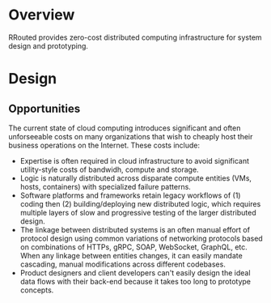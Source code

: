 #  Overview
RRouted provides zero-cost distributed computing infrastructure for system design and prototyping.

#  Design
## Opportunities
The current state of cloud computing introduces significant and often unforseeable costs on many organizations that wish to cheaply host their business operations on the Internet.  These costs include:
* Expertise is often required in cloud infrastructure to avoid significant utility-style costs of bandwidh, compute and storage.
* Logic is naturally distributed across disparate compute entities (VMs, hosts, containers) with specialized failure patterns.
* Software platforms and frameworks retain legacy workflows of (1) coding then (2) building/deploying new distributed logic, which requires multiple layers of slow and progressive testing of the larger distributed design.
* The linkage between distributed systems is an often manual effort of protocol design using common variations of networking protocols based on combinations of HTTPs, gRPC, SOAP, WebSocket, GraphQL, etc.  When any linkage between entities changes, it can easily mandate cascading, manual modifications across different codebases. 
* Product designers and client developers can't easily design the ideal data flows with their back-end because it takes too long to prototype concepts.



